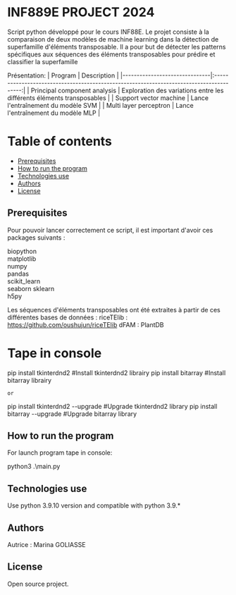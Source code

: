# INF889E PROJECT 2024

Script python développé pour le cours INF88E.
Le projet consiste à la comparaison de deux modèles de machine learning dans la détection de superfamille d'éléments transposable. Il a pour but de détecter les patterns spécifiques aux séquences des éléments transposables pour prédire et classifier la superfamille


Présentation:
| Program                       |                                       Description                                        |
|-------------------------------|:----------------------------------------------------------------------------------------:|
| Principal component analysis  |            Exploration des variations entre les différents éléments transposables        |
| Support vector machine        |                         Lance l'entraînement du modèle SVM                               |
| Multi layer perceptron        |                         Lance l'entraînement du modèle MLP                               |
 

# Table of contents
* [Prerequisites](#Prerequisites)
* [How to run the program](#How-to-run-the-program)
* [Technologies use](#Technologies-use)
* [Authors](#Authors)
* [License](#License)

## Prerequisites <a name="Prerequisites"></a>

Pour pouvoir lancer correctement ce script, il est important d'avoir ces packages suivants : 

biopython                    
matplotlib                   
numpy                        
pandas                      
scikit_learn                 
seaborn
sklearn  
h5py

Les séquences d'éléments transposables ont été extraites à partir de ces différentes bases de données : 
riceTElib : https://github.com/oushujun/riceTElib
dFAM : 
PlantDB

# Tape in console

pip install tkinterdnd2      #Install tkinterdnd2 librairy
pip install bitarray      #Install bitarray librairy

    or

pip install tkinterdnd2 --upgrade     #Upgrade tkinterdnd2 library
pip install bitarray --upgrade         #Upgrade bitarray library
## How to run the program <a name="How-to-run-the-program"></a>
For launch program tape in console:

python3 .\main.py
## Technologies use <a name="Technologies-use"></a>
Use python 3.9.10 version and compatible with python 3.9.*

## Authors <a name="Authors"></a>
Autrice : Marina GOLIASSE 

## License <a name="License"></a>
Open source project.
